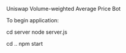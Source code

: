 Uniswap Volume-weighted Average Price Bot

To begin application:

cd server 
node server.js

cd ..
npm start